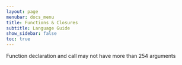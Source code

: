 ```yaml
---
layout: page
menubar: docs_menu
title: Functions & Closures
subtitle: Language Guide
show_sidebar: false
toc: true
---
```


Function declaration and call may not have more than 254 arguments